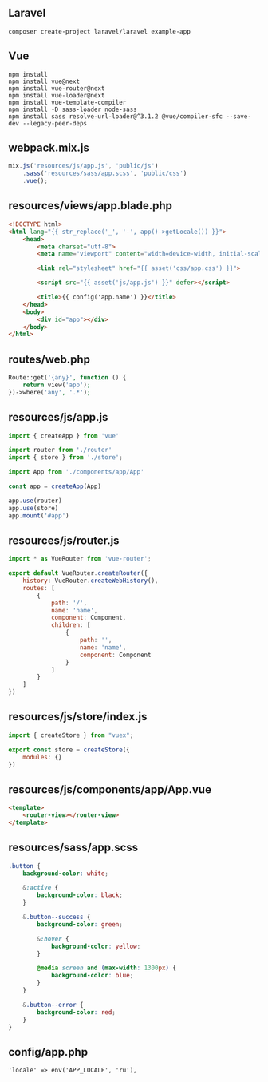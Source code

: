 ## Laravel
```
composer create-project laravel/laravel example-app
```

## Vue
```
npm install
npm install vue@next
npm install vue-router@next
npm install vue-loader@next
npm install vue-template-compiler
npm install -D sass-loader node-sass
npm install sass resolve-url-loader@^3.1.2 @vue/compiler-sfc --save-dev --legacy-peer-deps
```

## webpack.mix.js
```javascript
mix.js('resources/js/app.js', 'public/js')
    .sass('resources/sass/app.scss', 'public/css')
    .vue();
```

## resources/views/app.blade.php
```html
<!DOCTYPE html>
<html lang="{{ str_replace('_', '-', app()->getLocale()) }}">
    <head>
        <meta charset="utf-8">
        <meta name="viewport" content="width=device-width, initial-scale=1">

        <link rel="stylesheet" href="{{ asset('css/app.css') }}">

        <script src="{{ asset('js/app.js') }}" defer></script>

        <title>{{ config('app.name') }}</title>
    </head>
    <body>
        <div id="app"></div>
    </body>
</html>
```

## routes/web.php
```php
Route::get('{any}', function () {
    return view('app');
})->where('any', '.*');
```

## resources/js/app.js
```javascript
import { createApp } from 'vue'

import router from './router'
import { store } from './store';

import App from './components/app/App'

const app = createApp(App)

app.use(router)
app.use(store)
app.mount('#app')
```

## resources/js/router.js
```javascript
import * as VueRouter from 'vue-router';

export default VueRouter.createRouter({
    history: VueRouter.createWebHistory(),
    routes: [
        {
            path: '/',
            name: 'name',
            component: Component,
            children: [
                {
                    path: '',
                    name: 'name',
                    component: Component
                }
            ]
        }
    ]
})
```

## resources/js/store/index.js
```javascript
import { createStore } from "vuex";

export const store = createStore({
    modules: {}
})
```

## resources/js/components/app/App.vue
```html
<template>
    <router-view></router-view>
</template>
```

## resources/sass/app.scss
```scss
.button {
    background-color: white;

    &:active {
        background-color: black;
    }

    &.button--success {
        background-color: green;

        &:hover {
            background-color: yellow;
        }

        @media screen and (max-width: 1300px) {
            background-color: blue;
        }
    }

    &.button--error {
        background-color: red;
    }
}
```

## config/app.php
```text
'locale' => env('APP_LOCALE', 'ru'),
```
